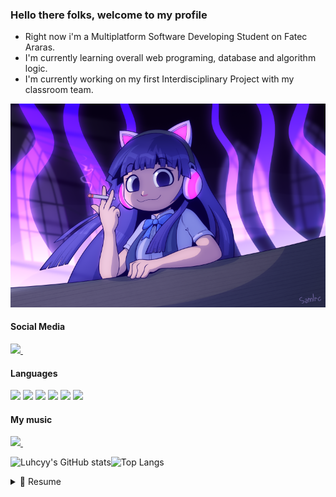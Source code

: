 ### Hello there folks, welcome to my profile 


- Right now i'm a Multiplatform Software Developing Student on Fatec Araras.
- I'm currently learning overall web programing, database and algorithm logic.
- I'm currently working on my first Interdisciplinary Project with my classroom team.

![alt text](https://github.com/Luhcyy/Luhcyy/blob/main/images/luhcycommission2.png)


#### Social Media
<p>
  <a href=https://www.linkedin.com/in/lucas-luiz-assis-609a3a205>
   <img src=https://img.shields.io/badge/LinkedIn-151515?style=for-the-badge&logo=linkedin&logoColor=white/>
  </a>&nbsp;&nbsp;
  
  </p>
  
  #### Languages
  <p>
  <a>
    <img src=https://img.shields.io/badge/MySQL-151515?style=for-the-badge&logo=mysql&logoColor=black/>
    <img src=https://img.shields.io/badge/CSS3-151515?style=for-the-badge&logo=css3&logoColor=white/>
    <img src=https://img.shields.io/badge/HTML5-151515?style=for-the-badge&logo=html5&logoColor=white/>
    <img src=https://img.shields.io/badge/JavaScript-151515?style=for-the-badge&logo=javascript&logoColor=F7DF1E/>
    <img src=https://img.shields.io/badge/PHP-151515?style=for-the-badge&logo=php&logoColor=white/>
    <img src=https://img.shields.io/badge/C%2B%2B-151515?style=for-the-badge&logo=c%2B%2B&logoColor=white/>
  </a>
  </p>
  
  #### My music
  <p>
  <a href=https://soundcloud.com/luhcy>
   <img src=https://img.shields.io/badge/SoundCloud-151515?style=for-the-badge&logo=soundcloud&logoColor=white/>
  </a>&nbsp;&nbsp;  
  
![Luhcyy's GitHub stats](https://github-readme-stats.vercel.app/api?username=Luhcyy&theme=dark&show_icons=true)![Top Langs](https://github-readme-stats.vercel.app/api/top-langs/?username=Luhcyy&layout=compact&theme=dark)
  
  
  <details>
    <summary> 📝 Resume</summary>
    
## Education
  - 📖 **System Development**\
  📆 2019 - 2022  
  🏫 ** ETEC Tenente Aviador Gustavo Klug** - Pirassununga, São Paulo
  
  - 📖 **Multiplatform Software Development**\
  📆 2023 - now  
  🏫 ** Fatec Araras** - Araras, São Paulo

<!--
**Luhcyy/Luhcyy** is a ✨ _special_ ✨ repository because its `README.md` (this file) appears on your GitHub profile.

Here are some ideas to get you started:

- 🔭 I’m currently working on ...
- 🌱 I’m currently learning ...
- 👯 I’m looking to collaborate on ...
- 🤔 I’m looking for help with ...
- 💬 Ask me about ...
- 📫 How to reach me: ...
- 😄 Pronouns: ...
- ⚡ Fun fact: ...
-->
